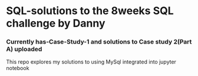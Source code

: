 # SQL-solutions to the 8weeks SQL challenge by Danny
### Currently has-Case-Study-1 and solutions to Case study 2(Part A) uploaded
This repo explores my solutions to using MySql integrated into jupyter notebook
